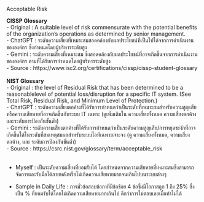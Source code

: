 Acceptable Risk
<table>
  <tr>
    <strong>CISSP Glossary</strong> <br>
    - Original : A suitable level of risk commensurate with the potential benefits of the organization’s operations as determined by senior management.<br>
    - ChatGPT : ระดับความเสี่ยงที่เหมาะสมสอดคล้องกับผลประโยชน์ที่เป็นไปได้จากการดำเนินงานขององค์กร ซึ่งกำหนดโดยผู้บริหารระดับสูง<br>
    - Gemini : ระดับความเสี่ยงที่เหมาะสม ซึ่งสอดคล้องกับผลประโยชน์ที่อาจเกิดขึ้นจากการดำเนินงานขององค์กร ตามที่ได้รับการกำหนดโดยผู้บริหารระดับสูง<br>
    - Source : https://www.isc2.org/certifications/cissp/cissp-student-glossary<br>
  </tr>
  <br>
  <tr>
    <strong>NIST Glossary</strong><br>
    - Original : the level of Residual Risk that has been determined to be a reasonablelevel of potential loss/disruption for a specific IT system. (See Total Risk, Residual Risk, and Minimum Level of Protection.)<br>
    - ChatGPT : ระดับความเสี่ยงตกค้างที่ได้รับการกำหนดว่าเป็นระดับที่เหมาะสมสำหรับความสูญเสียหรือความเสียหายที่อาจเกิดขึ้นกับระบบ IT เฉพาะ (ดูเพิ่มเติมใน ความเสี่ยงทั้งหมด ความเสี่ยงตกค้าง และระดับการป้องกันขั้นต่ำ)<br>
    - Gemini : ระดับความเสี่ยงตกค้างที่ได้รับการกำหนดว่าเป็นระดับความสูญเสีย/การหยุดชะงักที่อาจเกิดขึ้นได้ในระดับที่สมเหตุสมผลสำหรับระบบไอทีเฉพาะเจาะจง (ดู ความเสี่ยงทั้งหมด, ความเสี่ยงตกค้าง, และ ระดับการป้องกันขั้นต่ำ)<br>
    - Source : https://csrc.nist.gov/glossary/term/acceptable_risk<br>
  </tr>
</table>

- Myself : 
เป็นระดับความเสี่ยงที่ยอมรับได้ โดยกำหนดจากความเสียหายที่เหมาะสมซึ่งสามารถจัดการและรับมือได้ภายหลังหรือไม่เกิดความเสียหายมากจนเกินไปบนระบบต่างๆ

- Sample in Daily Life : การมั่วข้อสอบข้อกาที่มีข้อช้อย 4 ข้อซึ่งมีโอกาสถูก 1 ถึง 25% ซึ่งเป็น % ที่ยอมรับได้โดยไม่เกิดความเสียหายมากเกินไป ดีกว่าการไม่ตอบเลยเมื่อทำไม่ได้
